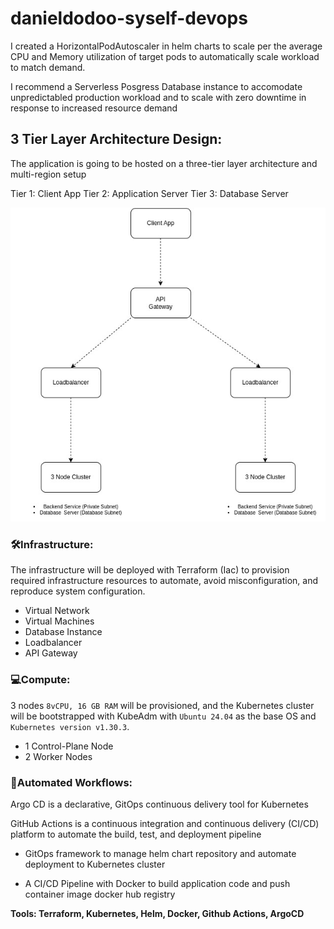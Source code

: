 # danieldodoo-syself-devops

I created a HorizontalPodAutoscaler in helm charts to scale per the average CPU and Memory utilization of target pods to automatically scale workload to match demand.

I recommend a Serverless Posgress Database instance to accomodate unpredictabled production workload and to scale with zero downtime in response to increased resource demand


## 3 Tier Layer Architecture Design:
The application is going to be hosted on a three-tier layer architecture and multi-region setup

Tier 1:  Client App
Tier 2:  Application Server
Tier 3:  Database Server

![System Design Architecture](image.jpg)

### 🛠️Infrastructure: 
The infrastructure will be deployed with Terraform (Iac) to provision required infrastructure resources to automate, avoid misconfiguration, and reproduce system configuration. 

- Virtual Network
- Virtual Machines
- Database Instance
- Loadbalancer
- API Gateway


### 💻Compute: 
3 nodes `8vCPU, 16 GB RAM`  will be provisioned, and the Kubernetes cluster will be bootstrapped with KubeAdm with `Ubuntu 24.04` as the base OS and `Kubernetes version v1.30.3`. 

- 1 Control-Plane Node
- 2 Worker Nodes


### 🚀Automated Workflows:
Argo CD is a declarative, GitOps continuous delivery tool for Kubernetes

GitHub Actions is a continuous integration and continuous delivery (CI/CD) platform to automate the build, test, and deployment pipeline

- GitOps framework to manage helm chart repository and automate deployment to Kubernetes cluster 

- A CI/CD Pipeline with Docker to build application code and push container image docker hub registry


**Tools: Terraform, Kubernetes, Helm, Docker, Github Actions, ArgoCD**
